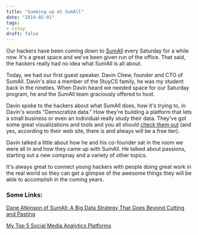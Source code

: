 ```yaml
---
title: "Summing up at SumAll"
date: "2014-02-01"
tags:
- cstuy
draft: false
---
```



Our hackers have been coming down to [SumAll](http://sumall.com) every
Saturday for a while now. It's a great space and we've been given run
of the office. That said, the hackers really had no idea what SumAll
is all about.

Today, we had our first guest speaker. Davin Chew, founder and CTO of
SumAll. Davin's also a member of the StuyCS family, he was my student back in the nineties. When Davin heard
we needed space for our Saturday program, he and the SumAll team
graciously offered to host.

Davin spoke to the hackers about what SumAll does, how it's trying to, in Davin's words "Democratize data." How they're building a platform that lets a small business or even an individual really study their data. They've got some great visualizations and tools and you all should [check them out](http://sumall.com) (and yes, according to their web site, there is and always will be a free tier).

Davin talked a little about how he and his co-founder sat in the room
we were all in and how they came up with SumAll. He talked about
passions, starting out a new compnay and a variety of other topics.

It's always great to connect young hackers with people doing great
work in the real world so they can get a glimpse of the awesome things
they will be able to accomplish in the coming years.

### Some Links:

[Dane Atkinson of SumAll: A Big Data Strategy That Goes Beyond Cutting and Pasting](http://smallbiztrends.com/2014/01/dane-atkinson-big-data-strategy.html)

[My Top 5 Social Media Analytics Platforms](http://www.meangeme.com/1/post/2014/01/my-top-5-social-media-analytics-platforms.html)

